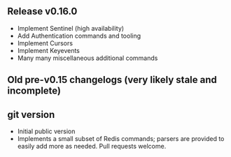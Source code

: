 ## Release v0.16.0

- Implement Sentinel (high availability)
- Add Authentication commands and tooling
- Implement Cursors
- Implement Keyevents
- Many many miscellaneous additional commands

## Old pre-v0.15 changelogs (very likely stale and incomplete)

## git version

- Initial public version
- Implements a small subset of Redis commands; parsers are provided to
  easily add more as needed. Pull requests welcome.

